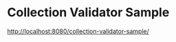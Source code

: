 Collection Validator Sample
===========================

[http://localhost:8080/collection-validator-sample/](http://localhost:8080/collection-validator-sample/)
